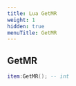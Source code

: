 ```yaml
---
title: Lua GetMR
weight: 1
hidden: true
menuTitle: GetMR
---
```

## GetMR
```lua
item:GetMR(); -- int
```